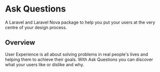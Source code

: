Ask Questions
=============

A Laravel and Laravel Nova package to help you put your users at the very centre of your design process.

Overview
--------

User Experience is all about solving problems in real people's lives and helping them to achieve their goals. With Ask Questions you can discover what your users like or dislike and why.
